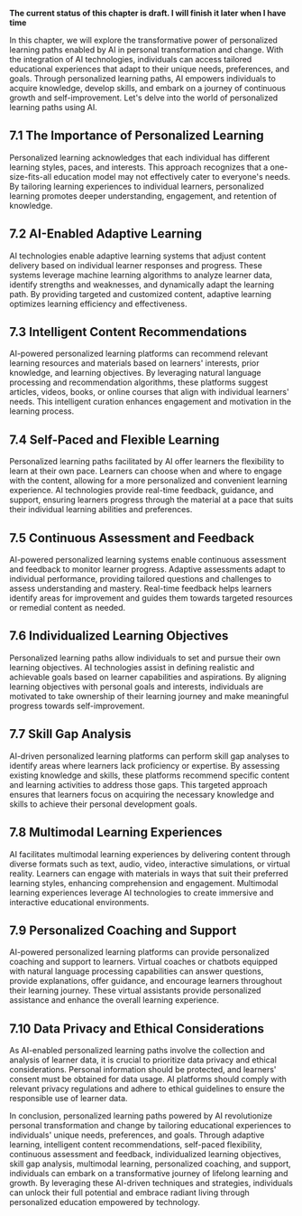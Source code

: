 **The current status of this chapter is draft. I will finish it later when I have time**

In this chapter, we will explore the transformative power of personalized learning paths enabled by AI in personal transformation and change. With the integration of AI technologies, individuals can access tailored educational experiences that adapt to their unique needs, preferences, and goals. Through personalized learning paths, AI empowers individuals to acquire knowledge, develop skills, and embark on a journey of continuous growth and self-improvement. Let's delve into the world of personalized learning paths using AI.

7.1 The Importance of Personalized Learning
-------------------------------------------

Personalized learning acknowledges that each individual has different learning styles, paces, and interests. This approach recognizes that a one-size-fits-all education model may not effectively cater to everyone's needs. By tailoring learning experiences to individual learners, personalized learning promotes deeper understanding, engagement, and retention of knowledge.

7.2 AI-Enabled Adaptive Learning
--------------------------------

AI technologies enable adaptive learning systems that adjust content delivery based on individual learner responses and progress. These systems leverage machine learning algorithms to analyze learner data, identify strengths and weaknesses, and dynamically adapt the learning path. By providing targeted and customized content, adaptive learning optimizes learning efficiency and effectiveness.

7.3 Intelligent Content Recommendations
---------------------------------------

AI-powered personalized learning platforms can recommend relevant learning resources and materials based on learners' interests, prior knowledge, and learning objectives. By leveraging natural language processing and recommendation algorithms, these platforms suggest articles, videos, books, or online courses that align with individual learners' needs. This intelligent curation enhances engagement and motivation in the learning process.

7.4 Self-Paced and Flexible Learning
------------------------------------

Personalized learning paths facilitated by AI offer learners the flexibility to learn at their own pace. Learners can choose when and where to engage with the content, allowing for a more personalized and convenient learning experience. AI technologies provide real-time feedback, guidance, and support, ensuring learners progress through the material at a pace that suits their individual learning abilities and preferences.

7.5 Continuous Assessment and Feedback
--------------------------------------

AI-powered personalized learning systems enable continuous assessment and feedback to monitor learner progress. Adaptive assessments adapt to individual performance, providing tailored questions and challenges to assess understanding and mastery. Real-time feedback helps learners identify areas for improvement and guides them towards targeted resources or remedial content as needed.

7.6 Individualized Learning Objectives
--------------------------------------

Personalized learning paths allow individuals to set and pursue their own learning objectives. AI technologies assist in defining realistic and achievable goals based on learner capabilities and aspirations. By aligning learning objectives with personal goals and interests, individuals are motivated to take ownership of their learning journey and make meaningful progress towards self-improvement.

7.7 Skill Gap Analysis
----------------------

AI-driven personalized learning platforms can perform skill gap analyses to identify areas where learners lack proficiency or expertise. By assessing existing knowledge and skills, these platforms recommend specific content and learning activities to address those gaps. This targeted approach ensures that learners focus on acquiring the necessary knowledge and skills to achieve their personal development goals.

7.8 Multimodal Learning Experiences
-----------------------------------

AI facilitates multimodal learning experiences by delivering content through diverse formats such as text, audio, video, interactive simulations, or virtual reality. Learners can engage with materials in ways that suit their preferred learning styles, enhancing comprehension and engagement. Multimodal learning experiences leverage AI technologies to create immersive and interactive educational environments.

7.9 Personalized Coaching and Support
-------------------------------------

AI-powered personalized learning platforms can provide personalized coaching and support to learners. Virtual coaches or chatbots equipped with natural language processing capabilities can answer questions, provide explanations, offer guidance, and encourage learners throughout their learning journey. These virtual assistants provide personalized assistance and enhance the overall learning experience.

7.10 Data Privacy and Ethical Considerations
--------------------------------------------

As AI-enabled personalized learning paths involve the collection and analysis of learner data, it is crucial to prioritize data privacy and ethical considerations. Personal information should be protected, and learners' consent must be obtained for data usage. AI platforms should comply with relevant privacy regulations and adhere to ethical guidelines to ensure the responsible use of learner data.

In conclusion, personalized learning paths powered by AI revolutionize personal transformation and change by tailoring educational experiences to individuals' unique needs, preferences, and goals. Through adaptive learning, intelligent content recommendations, self-paced flexibility, continuous assessment and feedback, individualized learning objectives, skill gap analysis, multimodal learning, personalized coaching, and support, individuals can embark on a transformative journey of lifelong learning and growth. By leveraging these AI-driven techniques and strategies, individuals can unlock their full potential and embrace radiant living through personalized education empowered by technology.
